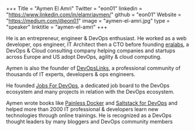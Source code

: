 +++
Title = "Aymen El Amri"
Twitter = "eon01"
linkedin = "https://www.linkedin.com/in/elamriaymen/"
github = "eon01"
Website = "https://medium.com/@eon01"
image = "aymen-el-amri.jpg"
type = "speaker"
linktitle = "aymen-el-amri"
+++

He is an entrepreneur, engineer & DevOps enthusiast. He worked as a web developer, 
ops engineer, IT Architect then a CTO before founding [eralabs](http://eralabs.io/), a DevOps & Cloud consulting 
company helping companies and startups across Europe and US adopt DevOps, agility & 
cloud computing.

Aymen is also the founder of [DevOpsLinks](http://devopslinks.com/), a professional community of thousands of 
IT experts, developers  & ops engineers.

He founded [Jobs For DevOps](http://jobsfordevops.com/), a dedicated job board to the DevOps ecosystem and many 
projects in relation with the DevOps ecosystem.

Aymen wrote books like [Painless Docker](http://painlessdocker.com/) and 
[Saltstack for DevOps](http://saltstackfordevops.com/) and helped 
more than 2000 IT professional & developers learn new technologies through 
online trainings. He is recognized as a DevOps thought leaders by many bloggers 
and DevOps community members